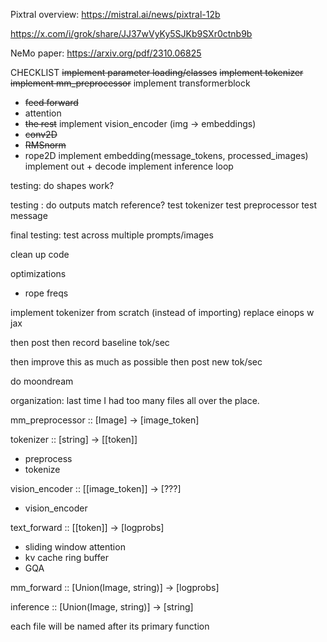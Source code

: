 

Pixtral overview:
https://mistral.ai/news/pixtral-12b



https://x.com/i/grok/share/JJ37wVyKy5SJKb9SXr0ctnb9b



NeMo paper:
https://arxiv.org/pdf/2310.06825





CHECKLIST
~~implement parameter loading/classes~~
~~implement tokenizer~~
~~implement mm_preprocessor~~
implement transformerblock
  - ~~feed forward~~
  - attention
  - ~~the rest~~
implement vision_encoder (img -> embeddings)
  - ~~conv2D~~
  - ~~RMSnorm~~
  - rope2D
implement embedding(message_tokens, processed_images)
implement out + decode
implement inference loop


testing: do shapes work?




testing : do outputs match reference?
test tokenizer
test preprocessor
test message

final testing: test across multiple prompts/images

clean up code

optimizations
  - rope freqs

implement tokenizer from scratch (instead of importing)
replace einops w jax


then post
then record baseline tok/sec

then improve this as much as possible
then post new tok/sec



do moondream






organization:
last time I had too many files all over the place.

mm_preprocessor :: [Image] -> [image_token] 

tokenizer :: [string] -> [[token]]
  - preprocess
  - tokenize
  

vision_encoder :: [[image_token]] -> [???]
  - vision_encoder

text_forward :: [[token]] -> [logprobs]
  - sliding window attention
  - kv cache ring buffer
  - GQA

mm_forward :: [Union(Image, string)] -> [logprobs]


inference :: [Union(Image, string)] -> [string]



each file will be named after its primary function


